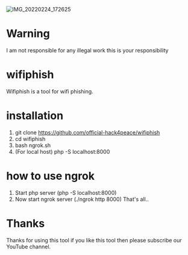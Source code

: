 ![IMG_20220224_172625](https://user-images.githubusercontent.com/90603785/155519570-3f868dd3-b985-4793-ab15-c02a3d4d87cc.jpg)
# Warning
I am not responsible for any illegal work this is your responsibility
# wifiphish
Wifiphish is a tool for wifi phishing.
# installation
1. git clone https://github.com/official-hack4peace/wifiphish
2. cd wifiphish
3. bash ngrok.sh
4. (For local host) php -S localhost:8000
# how to use ngrok
1. Start php server (php -S localhost:8000)
2. Now start ngrok server (./ngrok http 8000)
That's all..
# Thanks
Thanks for using this tool if you like this tool then please subscribe our YouTube channel.
